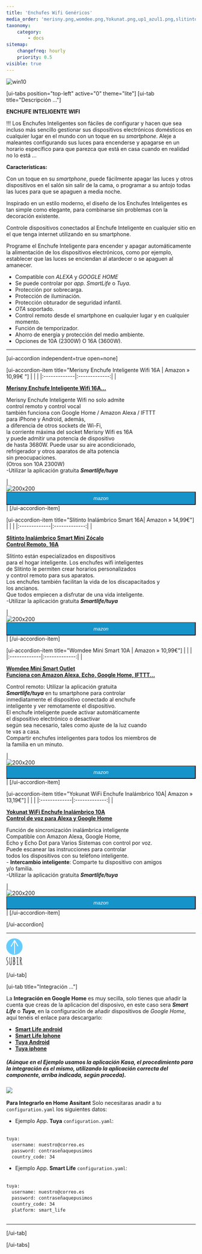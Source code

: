 ```yaml
---
title: 'Enchufes Wifi Genéricos'
media_order: 'merisny.png,womdee.png,Yokunat.png,up1_azul1.png,slitinto.png,integracion_google_home.gif'
taxonomy:
    category:
        - docs
sitemap:
    changefreq: hourly
    priority: 0.5
visible: true
---
```


![win10](image://os-compat.png)

[ui-tabs position="top-left" active="0" theme="lite"]
[ui-tab title="Descripción ..."]

**ENCHUFE INTELIGENTE WIFI**

!!! Los Enchufes Inteligentes son fáciles de configurar y hacen que sea incluso más sencillo gestionar sus dispositivos electrónicos domésticos en cualquier lugar en el mundo con un toque en su _smartphone_. Aleje a maleantes configurando sus luces para encenderse y apagarse en un horario específico para que parezca que está en casa cuando en realidad no lo está ...

**Características:**

Con un toque en su _smartphone_, puede fácilmente apagar las luces y otros dispositivos en el salón sin salir de la cama, o programar a su antojo todas las luces para que se apaguen a media noche.

Inspirado en un estilo moderno, el diseño de los Enchufes Inteligentes es tan simple como elegante, para combinarse sin problemas con la decoración existente.

Controle dispositivos conectados al Enchufe Inteligente en cualquier sitio en el que tenga internet utilizando en su smartphone.

Programe el Enchufe Inteligente para encender y apagar automáticamente la alimentación de los dispositivos electrónicos, como por ejemplo, establecer que las luces se enciendan al atardecer o se apaguen al amanecer.

- Compatible con _ALEXA_ y _GOOGLE HOME_
- Se puede controlar por _app._ _SmartLife_ o _Tuya_.
- Protección por sobrecarga.
- Protección de iluminación.
- Protección obturador de seguridad infantil.
- _OTA_ soportado.
- Control remoto desde el smartphone en cualquier lugar y en cualquier momento.
- Función de temporizador.
- Ahorro de energia y protección del medio ambiente.
- Opciones de 10A (2300W) O 16A (3600W).


---

[ui-accordion independent=true open=none]

[ui-accordion-item title="Merisny Enchufe Inteligente Wifi 16A | Amazon » 10,99€ "]
|  |  |
|:-------------|:-------------:|
| <p>[**Merisny Enchufe Inteligente Wifi 16A...**](https://amzn.to/2YM5Rfb)</p><p>Merisny Enchufe Inteligente Wifi no solo admite<br /> control remoto y control vocal<br /> también funciona con Google Home / Amazon Alexa / IFTTT<br /> para iPhone y Android, además,<br /> a diferencia de otros sockets de Wi-Fi, <br />la corriente máxima del socket Merisny Wifi es 16A<br /> y puede admitir una potencia de dispositivo<br /> de hasta 3680W. Puede usar su aire acondicionado,<br /> refrigerador y otros aparatos de alta potencia <br />sin preocupaciones. <br /> (Otros son 10A 2300W)<br />-Utilizar la aplicación gratuita _**Smartlife/tuya**_</p> | <div> ![200x200][amzn-merisny] <a href="https://amzn.to/2YM5Rfb" alt="amazon-link" target="_blank"><button type="button" style="color:#fff;background-color:#1694CA;width:100%;height:35px;"><i class="fa fa-amazon">mazon</i></button></a> </div> |
[/ui-accordion-item]

[ui-accordion-item title="Slitinto Inalámbrico Smart 16A| Amazon » 14,99€"]
|  |  |
|:-------------|:-------------:|
| <p>[**Slitinto Inalámbrico Smart Mini Zócalo<br /> Control Remoto, 16A**](https://amzn.to/2QhIabH)</p><p>Slitinto están especializados en dispositivos<br /> para el hogar inteligente. Los enchufes wifi inteligentes<br /> de Slitinto le permiten crear horarios personalizados<br /> y control remoto para sus aparatos. <br />Los enchufes también facilitan la vida de los discapacitados y<br /> los ancianos.<br /> Que todos empiecen a disfrutar de una vida inteligente.<br />-Utilizar la aplicación gratuita _**Smartlife/tuya**_</p> | <div> ![200x200][amzn-slitinto] <a href="https://amzn.to/2QhIabH" alt="amazon-link" target="_blank"><button type="button" style="color:#fff;background-color:#1694CA;width:100%;height:35px;"><i class="fa fa-amazon">mazon</i></button></a> </div> |
[/ui-accordion-item]     
    
[ui-accordion-item title="Womdee Mini Smart 10A | Amazon » 10,99€"]
|  |  |
|:-------------|:-------------:|
| <p>[**Womdee Mini Smart Outlet <br />  Funciona con Amazon Alexa, Echo, Google Home, IFTTT...**](https://amzn.to/2VXZ1GB)</p><p>Control remoto: Utilizar la aplicación gratuita<br />_**Smartlife/tuya**_ en tu smartphone para controlar<br /> inmediatamente el dispositivo conectado al enchufe<br /> inteligente y ver remotamente el dispositivo.<br /> El enchufe inteligente puede activar automáticamente<br /> el dispositivo electrónico o desactivar <br />según sea necesario, tales como ajuste de la luz cuando<br /> te vas a casa.<br />Compartir enchufes inteligentes para todos los miembros de<br /> la familia en un minuto.</p> | <div> ![200x200][amzn-womdee] <a href="https://amzn.to/2VXZ1GB" alt="amazon-link" target="_blank"><button type="button" style="color:#fff;background-color:#1694CA;width:100%;height:35px;"><i class="fa fa-amazon">mazon</i></button></a> </div> |
[/ui-accordion-item]

[ui-accordion-item title="Yokunat WiFi Enchufe Inalámbrico 10A| Amazon » 13,19€"]
|  |  |
|:-------------|:-------------:|
| <p>[**Yokunat WiFi Enchufe Inalámbrico 10A <br /> Control de voz para Alexa y Google Home**](https://amzn.to/2EsbFmi)</p><p>Función de sincronización inalámbrica inteligente<br /> Compatible con Amazon Alexa, Google Home,<br /> Echo y Echo Dot para Varios Sistemas con control por voz.<br /> Puede escanear las instrucciones para controlar<br /> todos los dispositivos con su teléfono inteligente.<br />- **Intercambio inteligente**: Comparte tu dispositivo con amigos<br /> y/o familia.<br />-Utilizar la aplicación gratuita _**Smartlife/tuya**_</p> | <div> ![200x200][amzn-yokunat] <a href="https://amzn.to/2EsbFmi" alt="amazon-link" target="_blank"><button type="button" style="color:#fff;background-color:#1694CA;width:100%;height:35px;"><i class="fa fa-amazon">mazon</i></button></a> </div> |
[/ui-accordion-item]
    
[/ui-accordion]

<!--- REFERENCIA A IMAGENES AL PIE DEl ARTÍCULO --->

[amzn-merisny]: user://pages/03.enchufes-Inteligentes/04.enchufes-wifi-genericos/merisny.png?lightbox=1024&cropResize=200,200
[amzn-womdee]: user://pages/03.enchufes-Inteligentes/04.enchufes-wifi-genericos/womdee.png?lightbox=1024&cropResize=200,200
[amzn-yokunat]: user://pages/03.enchufes-Inteligentes/04.enchufes-wifi-genericos/Yokunat.png?lightbox=1024&cropResize=200,200
[amzn-slitinto]: user://pages/03.enchufes-Inteligentes/04.enchufes-wifi-genericos/slitinto.png?lightbox=1024&cropResize=200,200    

---

[![](up1_azul1.png)](# "Volver al Inicio")

[/ui-tab]

[ui-tab title="Integración ..."]

La **Integración en Google Home** es muy secilla, solo tienes que añadir la cuenta que creas de la aplicacion del disposivo, en este caso sera **_Smart Life_**  o  **_Tuya_**,  en la configuración de añadir dispositivos de _Google Home_, aquí tenéis el enlace para descargarlo:
 * [**Smart Life android**](http://bit.ly/2JnEUtN)
 * [**Smart Life Iphone**](https://apple.co/2DVyRsK)
 * [**Tuya Android**](http://bit.ly/2ZYql5T)
 * [**Tuya iphone**](https://apple.co/2vIrNeD)

##### _(Aúnque en el Ejemplo usamos la aplicación Kasa, el procedimiento para la integración és el mismo, utilizando la aplicación correcta del componente, arriba indicada, según proceda)._
![](integracion_google_home.gif)

**Para Integrarlo en Home Assitant**
Solo necesitaras anadir a tu `configuration.yaml` los siguientes datos:

+ Ejemplo  App. **Tuya** `configuration.yaml`:

```text

tuya:
  username: nuestro@correo.es
  password: contraseñaquepusimos
  country_code: 34 

```
+ Ejemplo  App. **Smart Life** `configuration.yaml`:

```text
​
tuya:
  username: nuestro@correo.es
  password: contraseñaquepusimos
  country_code: 34
  platform: smart_life
​
```
---

[/ui-tab]

[/ui-tabs]
